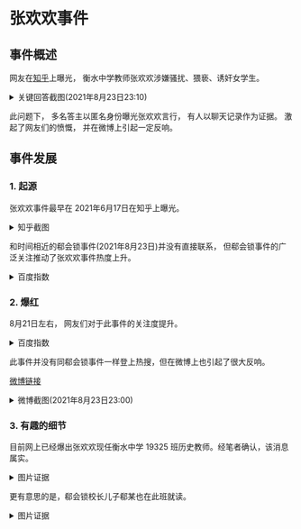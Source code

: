 # 张欢欢事件

## 事件概述

网友在[知乎](https://www.zhihu.com/question/465486182)上曝光， 衡水中学教师张欢欢涉嫌骚扰、猥亵、诱奸女学生。 

<details>

<summary>关键回答截图(2021年8月23日23:10)</summary>

![知乎截图](https://hzsb-1301539318.cos.ap-beijing.myqcloud.com/docs/event/zhanghuanhuan/121c4b7e5b99cce32df027d3e68b3906.png)

</details>

此问题下， 多名答主以匿名身份曝光张欢欢言行， 有人以聊天记录作为证据。 激起了网友们的愤慨， 并在微博上引起一定反响。

## 事件发展

### 1. 起源

张欢欢事件最早在 2021年6月17日在知乎上曝光。 

<details>

<summary>知乎截图</summary>

![知乎截图](https://hzsb-1301539318.cos.ap-beijing.myqcloud.com/docs/event/zhanghuanhuan/14e69a9bc069573fe8b88949cc431f02.png)

</details>

和时间相近的郗会锁事件(2021年8月23日)并没有直接联系， 但郗会锁事件的广泛关注推动了张欢欢事件热度上升。


<details>

<summary>百度指数</summary>

![百度指数](https://hzsb-1301539318.cos.ap-beijing.myqcloud.com/docs/event/zhanghuanhuan/d267c84822030af5c6cf68d3f54b08e6.png)

</details>

### 2. 爆红

8月21日左右， 网友们对于此事件的关注度提升。

<details>

<summary>百度指数</summary>

![百度指数2](https://hzsb-1301539318.cos.ap-beijing.myqcloud.com/docs/event/zhanghuanhuan/902d855b0186994504a3b0cd690bc0f2.png)

</details>

此事件并没有同郗会锁事件一样登上热搜，但在微博上也引起了很大反响。

[微博链接](https://weibo.com/7584844316/KuBkkqMIn?refer_flag=1001030103_&type=comment#_rnd1629727883419)

<details>

<summary>微博截图(2021年8月23日23:00)</summary>

![微博截图](https://hzsb-1301539318.cos.ap-beijing.myqcloud.com/docs/event/zhanghuanhuan/95a945c3e051e3002dbecd3155e5e2d5.png)

</details>

### 3. 有趣的细节

目前网上已经爆出张欢欢现任衡水中学 19325 班历史教师。经笔者确认，该消息属实。

<details>

<summary>图片证据</summary>

本图片来源可靠。

![](https://img2020.cnblogs.com/blog/2010477/202108/2010477-20210823223354520-556212533.png)

</details>

更有意思的是，郗会锁校长儿子郗某也在此班就读。

<details>

<summary>图片证据</summary>

本图片来源可靠。

![](https://img2020.cnblogs.com/blog/2010477/202108/2010477-20210823223651298-1848096934.png)

</details>
